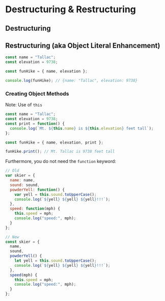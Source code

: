 # Destructuring & Restructuring

## Destructuring



## Restructuring (aka Object Literal Enhancement)

```javascript
const name = "Tallac";
const elevation = 9738;

const funHike = { name, elevation };

console.log(funHike); // {name: "Tallac", elevation: 9738}
```



### Creating Object Methods

Note: Use of  `this`

```javascript
const name = "Tallac";
const elevation = 9738;
const print = function() {
  console.log(`Mt. ${this.name} is ${this.elevation} feet tall`);
};

const funHike = { name, elevation, print };

funHike.print(); // Mt. Tallac is 9738 feet tall
```



Furthermore, you do not need the `function` keyword:

```javascript
// Old
var skier = {
  name: name,
  sound: sound,
  powderYell: function() {
    var yell = this.sound.toUpperCase();
    console.log(`${yell} ${yell} ${yell}!!!`);
  },
  speed: function(mph) {
    this.speed = mph;
    console.log("speed:", mph);
  }
};

// New
const skier = {
  name,
  sound,
  powderYell() {
    let yell = this.sound.toUpperCase();
    console.log(`${yell} ${yell} ${yell}!!!`);
  },
  speed(mph) {
    this.speed = mph;
    console.log("speed:", mph);
  }
};
```

